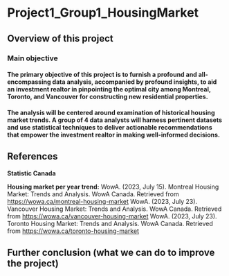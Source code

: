 # Project1_Group1_HousingMarket

## Overview of this project 
### Main objective
#### The primary objective of this project is to furnish a profound and all-encompassing data analysis, accompanied by profound insights, to aid an investment realtor in pinpointing the optimal city among Montreal, Toronto, and Vancouver for constructing new residential properties. 

#### The analysis will be centered around examination of historical housing market trends. A group of 4 data analysts will harness pertinent datasets and use  statistical techniques to deliver actionable recommendations that empower the investment realtor in making well-informed decisions.


## References 
**Statistic Canada**

**Housing market per year trend:**
WowA. (2023, July 15). Montreal Housing Market: Trends and Analysis. WowA Canada. Retrieved from https://wowa.ca/montreal-housing-market
WowA. (2023, July 23). Vancouver Housing Market: Trends and Analysis. WowA Canada. Retrieved from https://wowa.ca/vancouver-housing-market
WowA. (2023, July 23). Toronto Housing Market: Trends and Analysis. WowA Canada. Retrieved from https://wowa.ca/toronto-housing-market


## Further conclusion (what we can do to improve the project) 
